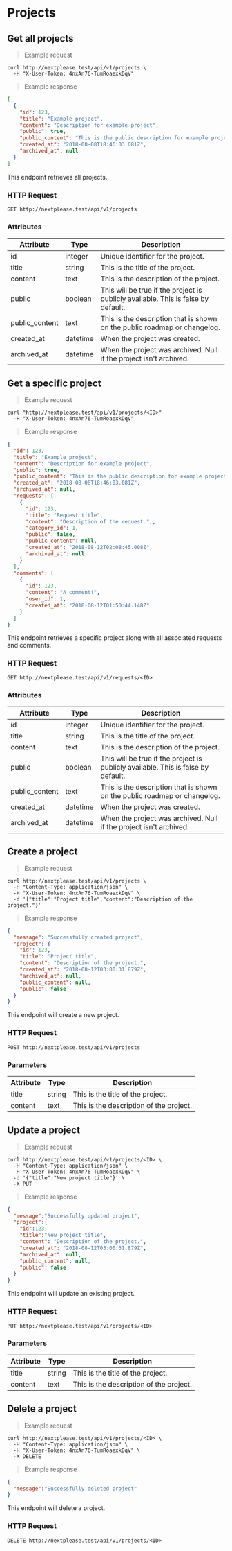 # Projects

## Get all projects

> Example request

```shell
curl http://nextplease.test/api/v1/projects \
  -H "X-User-Token: 4nxAn76-TumRoaexkDqV"
```

> Example response

```json
[
  {
    "id": 123,
    "title": "Example project",
    "content": "Description for example project",
    "public": true,
    "public_content": "This is the public description for example project",
    "created_at": "2018-08-08T18:46:03.081Z",
    "archived_at": null
  }
]
```

This endpoint retrieves all projects.

### HTTP Request

`GET http://nextplease.test/api/v1/projects`

### Attributes

Attribute | Type | Description
--------- | ------- | -----------
id | integer | Unique identifier for the project.
title | string | This is the title of the project.
content | text | This is the description of the project.
public | boolean | This will be true if the project is publicly available. This is false by default.
public_content | text | This is the description that is shown on the public roadmap or changelog.
created_at | datetime | When the project was created.
archived_at | datetime | When the project was archived. Null if the project isn't archived.

## Get a specific project

> Example request

```shell
curl "http://nextplease.test/api/v1/projects/<ID>"
  -H "X-User-Token: 4nxAn76-TumRoaexkDqV"
```

> Example response

```json
{
  "id": 123,
  "title": "Example project",
  "content": "Description for example project",
  "public": true,
  "public_content": "This is the public description for example project",
  "created_at": "2018-08-08T18:46:03.081Z",
  "archived_at": null,
  "requests": [
    {
      "id": 123,
      "title": "Request title",
      "content": "Description of the request.",,
      "category_id": 1,
      "public": false,
      "public_content": null,
      "created_at": "2018-08-12T02:08:45.008Z",
      "archived_at": null
    }
  ],
  "comments": [
    {
      "id": 123,
      "content": "A comment!",
      "user_id": 1,
      "created_at": "2018-08-12T01:50:44.148Z"
    }
  ]
}
```

This endpoint retrieves a specific project along with all associated requests and comments.

### HTTP Request

`GET http://nextplease.test/api/v1/requests/<ID>`

### Attributes

Attribute | Type | Description
--------- | ------- | -----------
id | integer | Unique identifier for the project.
title | string | This is the title of the project.
content | text | This is the description of the project.
public | boolean | This will be true if the project is publicly available. This is false by default.
public_content | text | This is the description that is shown on the public roadmap or changelog.
created_at | datetime | When the project was created.
archived_at | datetime | When the project was archived. Null if the project isn't archived.

## Create a project

> Example request

```shell
curl http://nextplease.test/api/v1/projects \
  -H "Content-Type: application/json" \
  -H "X-User-Token: 4nxAn76-TumRoaexkDqV" \
  -d '{"title":"Project title","content":"Description of the project."}'
```

> Example response

```json
{
  "message": "Successfully created project",
  "project": {
    "id": 123,
    "title": "Project title",
    "content": "Description of the project.",
    "created_at": "2018-08-12T03:00:31.879Z",
    "archived_at": null,
    "public_content": null,
    "public": false
  }
}
```

This endpoint will create a new project.

### HTTP Request

`POST http://nextplease.test/api/v1/projects`

### Parameters

Attribute | Type | Description
--------- | ------- | -----------
title | string | This is the title of the project.
content | text | This is the description of the project.

## Update a project

> Example request

```shell
curl http://nextplease.test/api/v1/projects/<ID> \
  -H "Content-Type: application/json" \
  -H "X-User-Token: 4nxAn76-TumRoaexkDqV" \
  -d '{"title":"New project title"}' \
  -X PUT
```

> Example response

```json
{
  "message":"Successfully updated project",
  "project":{
    "id":123,
    "title":"New project title",
    "content": "Description of the project.",
    "created_at": "2018-08-12T03:00:31.879Z",
    "archived_at": null,
    "public_content": null,
    "public": false
  }
}
```

This endpoint will update an existing project.

### HTTP Request

`PUT http://nextplease.test/api/v1/projects/<ID>`

### Parameters

Attribute | Type | Description
--------- | ------- | -----------
title | string | This is the title of the project.
content | text | This is the description of the project.

## Delete a project

> Example request

```shell
curl http://nextplease.test/api/v1/projects/<ID> \
  -H "Content-Type: application/json" \
  -H "X-User-Token: 4nxAn76-TumRoaexkDqV" \
  -X DELETE
```

> Example response

```json
{
  "message":"Successfully deleted project"
}
```

This endpoint will delete a project.

### HTTP Request

`DELETE http://nextplease.test/api/v1/projects/<ID>`
